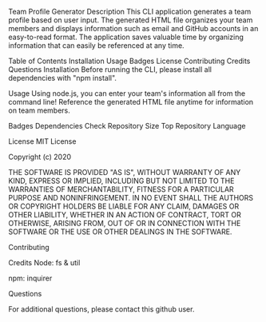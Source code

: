 Team Profile Generator
Description
This CLI application generates a team profile based on user input. The generated HTML file organizes your team members and displays information such as email and GitHub accounts in an easy-to-read format. The application saves valuable time by organizing information that can easily be referenced at any time.

Table of Contents
Installation
Usage
Badges
License
Contributing
Credits
Questions
Installation
Before running the CLI, please install all dependencies with "npm install".

Usage
Using node.js, you can enter your team's information all from the command line! Reference the generated HTML file anytime for information on team members.

Badges
Dependencies Check Repository Size Top Repository Language

License
MIT License

Copyright (c) 2020

THE SOFTWARE IS PROVIDED "AS IS", WITHOUT WARRANTY OF ANY KIND, EXPRESS OR IMPLIED, INCLUDING BUT NOT LIMITED TO THE WARRANTIES OF MERCHANTABILITY, FITNESS FOR A PARTICULAR PURPOSE AND NONINFRINGEMENT. IN NO EVENT SHALL THE AUTHORS OR COPYRIGHT HOLDERS BE LIABLE FOR ANY CLAIM, DAMAGES OR OTHER LIABILITY, WHETHER IN AN ACTION OF CONTRACT, TORT OR OTHERWISE, ARISING FROM, OUT OF OR IN CONNECTION WITH THE SOFTWARE OR THE USE OR OTHER DEALINGS IN THE SOFTWARE.

Contributing

Credits
Node: fs & util

npm: inquirer

Questions



For additional questions, please contact this github user.